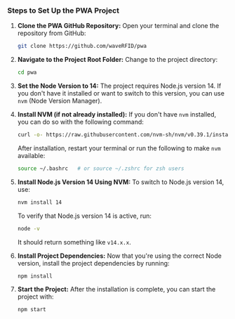 ### Steps to Set Up the PWA Project

1. **Clone the PWA GitHub Repository:**
   Open your terminal and clone the repository from GitHub:
   ```bash
   git clone https://github.com/waveRFID/pwa
   ```

2. **Navigate to the Project Root Folder:**
   Change to the project directory:
   ```bash
   cd pwa
   ```

3. **Set the Node Version to 14:**
   The project requires Node.js version 14. If you don't have it installed or want to switch to this version, you can use `nvm` (Node Version Manager).

4. **Install NVM (if not already installed):**
   If you don't have `nvm` installed, you can do so with the following command:
   ```bash
   curl -o- https://raw.githubusercontent.com/nvm-sh/nvm/v0.39.1/install.sh | bash
   ```
   After installation, restart your terminal or run the following to make `nvm` available:
   ```bash
   source ~/.bashrc   # or source ~/.zshrc for zsh users
   ```

5. **Install Node.js Version 14 Using NVM:**
   To switch to Node.js version 14, use:
   ```bash
   nvm install 14
   ```
   To verify that Node.js version 14 is active, run:
   ```bash
   node -v
   ```
   It should return something like `v14.x.x`.

6. **Install Project Dependencies:**
   Now that you're using the correct Node version, install the project dependencies by running:
   ```bash
   npm install
   ```

7. **Start the Project:**
   After the installation is complete, you can start the project with:
   ```bash
   npm start
   ```
